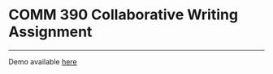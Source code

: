 # COMM 390 Collaborative Writing Assignment

---

Demo available [here][1]

[1]: https://hungry-ride-4327ac.netlify.com
